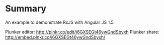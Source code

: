# Summary

An example to demonstrate RxJS with Angular JS 1.5.

Plunker editor: http://plnkr.co/edit/i6GXSEGt46ywGndSbyxh
Plunker share: http://embed.plnkr.co/i6GXSEGt46ywGndSbyxh/
